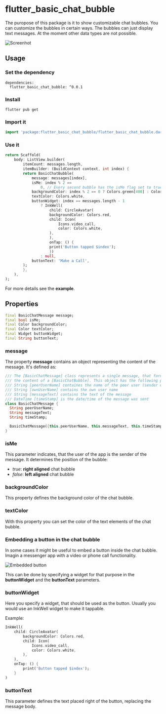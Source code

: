 # flutter_basic_chat_bubble

The puropose of this package is it to show customizable chat bubbles. You can customize the bubbles in certain ways. The bubbles can just display text messages. At the moment other data types are not possible. 

![Screenhot](https://github.com/rwbr/flutter_basic_chat_bubble/blob/main/img/demo_screen.png)

## Usage

### Set the dependency

```
dependencies:
  flutter_basic_chat_bubble: ^0.0.1
```

### Install

```
flutter pub get
```

### Import it

```dart
import 'package:flutter_basic_chat_bubble/flutter_basic_chat_bubble.dart';
```

### Use it

```dart
return Scaffold(
    body: ListView.builder(
        itemCount: messages.length,
        itemBuilder: (BuildContext context, int index) {
        return BasicChatBubble(
            message: messages[index],
            isMe: index % 2 ==
                0, // Every second bubble has the isMe flag set to true
            backgroundColor: index % 2 == 0 ? Colors.green[400] : Colors.blue,
            textColor: Colors.white,
            buttonWidget: index == messages.length - 1
                ? InkWell(
                    child: CircleAvatar(
                    backgroundColor: Colors.red,
                    child: Icon(
                        Icons.video_call,
                        color: Colors.white,
                    ),
                    ),
                    onTap: () {
                    print('Button tapped $index');
                    })
                : null,
            buttonText: 'Make a Call',
        );
        },
    ),
);
```

For more details see the **example**.

## Properties

```dart
final BasicChatMessage message;
final bool isMe;
final Color backgroundColor;
final Color textColor;
final Widget buttonWidget;
final String buttonText;
```

### message

The property **message** contains an object representing the content of the message. It's defined as:

```dart
/// The [BasicChatMessage] class represents a single message, that forms
/// the content of a [BasicChatBubble]. This object has the following properties:
/// String [peerUserName] containes the name of the peer user (sender or receiver of message)
/// String [ownUserName] contains the own user name
/// String [messageText] contains the text of the message
/// DateTime [timeStamp] is the date/time of the message was sent
class BasicChatMessage {
  String peerUserName;
  String messageText;
  String timeStamp;

  BasicChatMessage({this.peerUserName, this.messageText, this.timeStamp});
}
```

### isMe

This parameter indicates, that the user of the app is the sender of the message. It determines the position of the bubble: 

* _true_: **right aligned** chat bubble 
* _false_: **left aligned** chat bubble 

### backgroundColor

This property defines the background color of the chat bubble.

### textColor

With this property you can set the color of the text elements of the chat bubble.

### Embedding a button in the chat bubble

In some cases it might be useful to embed a button inside the chat bubble. Imagin a messenger app with a video or phone call functionality. 

![Embedded button](https://github.com/rwbr/flutter_basic_chat_bubble/blob/main/img/chat_bubble_with_button.png)

This can be done by specifying a widget for that purpose in the **buttonWidget** and the **buttonText**  parameters.

### buttonWidget

Here you specify a widget, that should be used as the button. Usually you would use an InkWell widget to make it tappable.

Example:

```dart
InkWell(
    child: CircleAvatar(
        backgroundColor: Colors.red,
        child: Icon(
            Icons.video_call,
            color: Colors.white,
        ),
    ),
    onTap: () {
        print('Button tapped $index');
    }
)
```

### buttonText

This parameter defines the text placed right of the button, replacing the message body. 